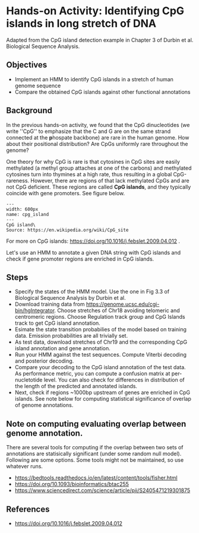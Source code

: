 # Hands-on Activity: Identifying CpG islands in long stretch of DNA 
Adapted from the CpG island detection example in Chapter 3 of Durbin et al. Biological Sequence Analysis.

## Objectives
- Implement an HMM to identify CpG islands in a stretch of human genome sequence
- Compare the obtained CpG islands against other functional annotations


## Background
In the previous hands-on activity, we found that the CpG dinucleotides (we write ''CpG'' to emphasize that the C and G are on the same strand connected at the **p**hospate backbone) are rare in the human genome. How about their positional distribution? Are CpGs uniformly rare throughout the genome? 

One theory for why CpG is rare is that cytosines in CpG sites are easily methylated (a methyl group attaches at one of the carbons) and methylated cytosines turn into thymines at a high rate, thus resulting in a global CpG-rareness. However, there are regions of that lack methylated CpGs and are not CpG deficient. These regions are called **CpG islands**, and they typically coincide with gene promoters. See figure below.
```{figure} ./images/Cpg_island_evolution.svg.png
---
width: 600px
name: cpg_island
---
CpG island\
Source: https://en.wikipedia.org/wiki/CpG_site
```
For more on CpG islands: https://doi.org/10.1016/j.febslet.2009.04.012 .

Let's use an HMM to annotate a given DNA string with CpG islands and check if gene promoter regions are enriched in CpG islands.

## Steps
- Specify the states of the HMM model. Use the one in Fig 3.3 of Biological Sequence Analysis by Durbin et al. 
- Download training data from https://genome.ucsc.edu/cgi-bin/hgIntegrator. Choose stretches of Chr18 avoiding telomeric and centromeric regions. Choose Regulation track group and CpG Islands track to get CpG island annotation. 
- Esimate the state transition probabilies of the model based on training data. Emission probabilities are all trivially set.
- As test data, download stretches of Chr19 and the corresponding CpG island annotation and gene annotation.  
- Run your HMM against the test sequences. Compute Viterbi decoding and posterior decoding. 
- Compare your decoding to the CpG island annotation of the test data. As performance metric, you can compute a confusion matrix at per-nucletotide level. You can also check for differences in distribution of the length of the predicted and annotated islands.
- Next, check if regions ~1000bp upstream of genes are enriched in CpG islands. See note below for  computing statistical significance of overlap of genome annotations.      

## Note on computing evaluating overlap between genome annotation.
There are several tools for computing if the overlap between two sets of annotations are statisically significant (under some random null model). Following are some options. Some tools might not be maintained, so use whatever runs. 
- https://bedtools.readthedocs.io/en/latest/content/tools/fisher.html
- https://doi.org/10.1093/bioinformatics/btac255
- https://www.sciencedirect.com/science/article/pii/S2405471219301875

## References
-  https://doi.org/10.1016/j.febslet.2009.04.012








